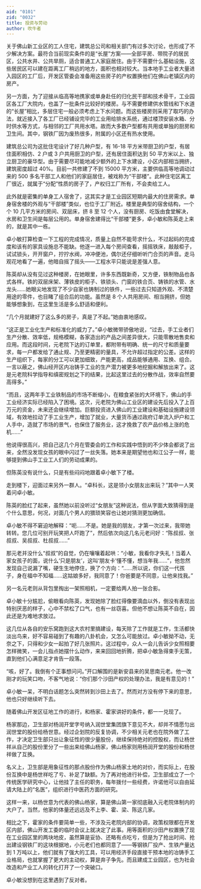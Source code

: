 ```yaml
---
aid: "0101"
zid: "0032"
title: 投资与劳动
author: 吹牛者
---
```


关于佛山新工业区的工人住宅，建筑总公司和相关部门有过多次讨论，也形成了不少解决方案。最符合当前现实条件的是“长屋”方案——全部平房、带院子的居民区，公共水井、公共旱厕，适合普通工人家庭居住。由于不需要什么基础设施，这些居民区可以建在距离工厂稍远的地方，面积也相对较大。当本地手工业者大量进入园区的工厂后，开发区管委会准备用这些房子的产权置换他们在佛山老镇区内的房产。



另一方面，为了迎接从临高等地携家或单身赴任的归化民干部和技术骨干，工业园区各工厂大院内，也盖了一批条件比较好的楼房。与不需要修建供水管线和下水道的“长屋”相比，多层住宅一般必须考虑上下水问题。而这些楼房则采用了取巧的办法，就近接入了各工厂已经铺设完毕的工业用给排水系统，通过楼顶安装水箱、分时供水等方式，与相邻的工厂共用水塔。故而大多数户型都有共用或单独的厨房和卫生间。其中，钢铁厂因为废热很多，附属的小区还有热水使用。



建筑总公司为这批住宅设计了好几种户型，有 16-18 平方米带厨卫的户型，有居住面积相仿、2 户或 3 户共用厨卫的户型，还有居住面积达到 50 平方米以上、独立厨卫的豪华型。由于需要尽可能地减少额外的上下水建设，小区内部相当拥挤，建筑密度超过 40%。目前一共修建了不到 15000 平方米，主要供临高等地调动过来的 500 多名干部工人和他们的家庭居住，被戏称为“干部楼”。此种住宅区离工厂很近，就属于“分配”性质的房子了，产权归工厂所有，不会卖给工人。



此外就是密集的单身工人宿舍了，这其实才是工业园区短期内最大的住房需求。单身宿舍楼的外观与“干部楼”类似，也位于工厂附近。楼里是典型的宿舍结构，一个个 10 几平方米的房间、双层床，挤 8 至 12 个人，没有厨房、吃饭由食堂解决，水房和卫生间是每层公用的。单身宿舍建得比“干部楼”更多，卓小敏和陈英走上来的，就是其中一栋。



卓小敏打算检查一下工程的完成情况，质量上自然不能苛求什么，不过起码的完成度和该有的家具设施总不能缺。他逐一进入每个房间查看，摇摇铁床，敲敲柜子，试试锁头，开开窗户，拧拧水阀，冲冲便池，偶尔还仔细听听门合页的声音。走马观花地看了一遍，他暗自摇了摇头——工程水平只能说是差强人意。



陈英却从没有见过这种楼房，在她眼里，许多东西既新奇，又方便，铁制物品也各式各样。铁的双层床架、薄铁皮的柜子、铁锁头、门窗的铁合页、铸铁的水管、水龙头……她眼尖地发现了不少自家也铸制过的铁件，一些过去只知道外观、不清楚用途的零件，也目睹了组合后的功能。虽然是 8 个人共用房间、相当拥挤，但她能够想象到，在这里生活是多么舒适和便利。



“几个月就建好了这么多的房子，真是了不起。”她由衷地感叹。



“这正是工业化生产和标准化的威力了。”卓小敏微带骄傲地说，“过去，手工业者们生产分散、效率低，规格模糊，各家造出的产品之间差异很大，只能零散地售卖和应用。而这段时间，元老院下达的订单里，都附带有明确、统一的尺寸和质量要求，每一户都发给了通止规、乃至更精密的量具，不允许超过指定的公差。这样的生产组织下，每家的分工可以更加细致，产能更高，成品能够通用、互换、组合。一言以蔽之，佛山经开区内冶铸手工业的生产潜力被更多地挖掘和解放出来了。这是元老院科学指导和缜密规划之下的结果，比起这里过去的分散作战，效率自然要高得多。”



“而且，这两年手工业铁制品的市场不断缩小，在粮食紧张的大环境下，佛山的手工业经济实际已经陷入了困境。这次，元老院为佛山工业区的建设先后投入了上百万元的资金，未来还会继续增加。巨额投资进入佛山的工业建设和基础设施建设领域，有效地拉动了手工业生产，增加了就业，大量货币通过政府订单流入炉户和工人手中，造就了市场的景气，也保住了服务业，这才挽救了农产品价格上涨的危机……”



他说得很高兴，把自己这几个月在管委会的工作和实践中悟到的不少体会都说了出来，全然没发现女孩的眼中闪过了一丝失落。她本来是期望他也和江公子一样，能够提到佛山手工业工人们的劳动成果的。



但陈英没有说什么，只是有些闷闷地跟着卓小敏下了楼。



走到楼下，迎面过来另外一群人。“卓科长，这是领小女朋友出来玩？”其中一人笑着问卓小敏。



陈英的脸红了起来，虽然她以前没听过“女朋友”这种说法，但从字面大致猜得到是个什么意思，何况，对面几个男人的猥琐笑容也让她对猜测更加确信。



卓小敏不得不窘迫地解释：“呃……不是。她是我的朋友，才第一次过来，我带她转转。您几位可别开玩笑把人吓跑了”，然后依次向这几名元老问好：“陈叔叔、张叔叔、吴叔叔、杜叔叔……”



那元老并没什么“叔叔”的自觉，仍在嚷嚷着起哄：“小敏，我看你才失礼！当着人家女孩子的面，说什么‘只是朋友’，这叫‘朋友卡’懂不懂，想当年我……”，他忽然发现自己说漏了嘴，硬生生地停住，换了个方向：“……所以说，你们这一代孩子，身在福中不知福……这姑娘多好，我同意了！你爸要是不同意，让他来找我。”



另一名元老则从背包里掏出一架照相机，一定要给两人拍一张合影。



卓小敏十分尴尬，偷眼看向陈英，发现她除了脸红得像要滴血以外，倒没有表现出特别厌恶的样子，心中不禁松了口气，也有一丝窃喜。但他不想让陈英不自在，因此还是为难地求放过。



这几位从各自的安乐窝跑到这大农村里搞建设，每天除了工作就是工作，生活都快淡出鸟来，好不容易碰到了有趣的八卦机会，又怎么可能放过。卓小敏拗不动，无奈之下，只得和少女一起拍了好几张照片。这过程中，众人一会儿告诉少女照相要怎样微笑，一会儿指点她摆什么动作，来来回回地折腾，把卓小敏急得束手无策，直到他们心满意足才肯告一段落。



“咳，好了。我倒有个正事想问问。”开口解围的是新安县来的吴思南元老。他一改刚才的玩笑口吻，不客气地说：“你们那个沙田产权的处理办法，我是有意见的！”



卓小敏一呆，不明白话题怎么突然转到沙田上去了。然而对方没有停下来的意思，他也只好继续听下去。



随着佛山开发区征地工作的进行，和杨家、霍家讲好的条件，都一一兑现了。



杨家那边，卫生部对杨润开堂字号纳入润世堂集团旗下意见不大，却并不情愿匀出润世堂的股份给杨世意。经过企划院的反复协调，不少相关元老也在院外做了工作，才决定卫生部只出让象征性的很少量股份，继续保持绝对的控股权，而让杨世祥从自己的股份里分了一些出来给佛山杨家，佛山杨家则用杨润开堂的股份和杨世祥做了互换。



名义上，卫生部是用象征性的那点股份作为佛山杨家土地的对价，而实际上，在股份互换中是杨世祥吃了亏、补足了缺额。为了再对他进行补偿，卫生部成立了一个传统医学研究中心，让他挂了主任的职务，每年拨付一些经费，许诺他可以自由延请大陆上的“名医”，组织进行中医药方面的研究。



这样一来，以杨世意为代表的佛山杨家，算是佛山第一家彻底融入元老院体制内的大户了。当然，他家的体量还远远及不上李、霍、梁、陈这几家。



相比之下，霍家的条件要简单一些，不涉及元老院内部的协调，政策权限都在开发区内部，佛山开发工委的临时会议上就决定了此事。用等面积的沙田产权置换了现在工业园区里的两块地皮，虽然算是妥协、还略有点吃亏，但是为了抢出时间、抢出建设钢铁厂的这块根据地，小元老们也都同意了——等钢铁厂投产、生铁产量达到 1 万吨以上，他们就有了强大的工具，可以用经济手段直接干预本地的冶铸手工业格局，也就掌握了更大的主动权，算是弃子争先。而且建成工业园区，也为社会改造和产业工人的转化打开了一个突破口。



卓小敏没想到在这里遇到了反对者。

